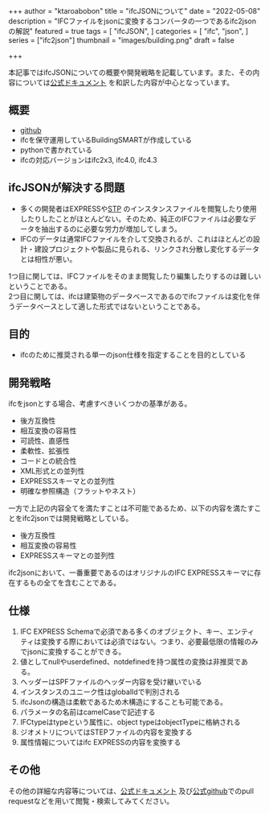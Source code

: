 +++
author = "ktaroabobon"
title = "ifcJSONについて"
date = "2022-05-08"
description = "IFCファイルをjsonに変換するコンバータの一つであるifc2jsonの解説"
featured = true
tags = [
"ifcJSON",
]
categories = [
"ifc",
"json",
]
series = ["ifc2json"]
thumbnail = "images/building.png"
draft = false

+++

本記事ではifcJSONについての概要や開発戦略を記載しています。また、その内容については[公式ドキュメント](https://github.com/buildingSMART/ifcJSON/tree/master/Documentation)
を和訳した内容が中心となっています。

## 概要

- [github](https://github.com/buildingSMART/ifcJSON)
- ifcを保守運用しているBuildingSMARTが作成している
- pythonで書かれている
- ifcの対応バージョンはifc2x3, ifc4.0, ifc4.3

## ifcJSONが解決する問題

- 多くの開発者はEXPRESSや[STP](https://www.adobe.com/jp/creativecloud/file-types/image/vector/step-file.html)
  のインスタンスファイルを閲覧したり使用したりしたことがほとんどない。そのため、純正のIFCファイルは必要なデータを抽出するのに必要な労力が増加してしまう。
- IFCのデータは通常IFCファイルを介して交換されるが、これはほとんどの設計・建設プロジェクトや製品に見られる、リンクされ分散し変化するデータとは相性が悪い。

1つ目に関しては、IFCファイルをそのまま閲覧したり編集したりするのは難しいということである。  
2つ目に関しては、ifcは建築物のデータベースであるのでifcファイルは変化を伴うデータベースとして適した形式ではないということである。

## 目的

- ifcのために推奨される単一のjson仕様を指定することを目的としている

## 開発戦略

ifcをjsonとする場合、考慮すべきいくつかの基準がある。

- 後方互換性
- 相互変換の容易性
- 可読性、直感性
- 柔軟性、拡張性
- コードとの統合性
- XML形式との並列性
- EXPRESSスキーマとの並列性
- 明確な参照構造（フラットやネスト）

一方で上記の内容全てを満たすことは不可能であるため、以下の内容を満たすことをifc2jsonでは開発戦略としている。

- 後方互換性
- 相互変換の容易性
- EXPRESSスキーマとの並列性

ifc2jsonにおいて、一番重要であるのはオリジナルのIFC EXPRESSスキーマに存在するもの全てを含むことである。

## 仕様

1. IFC EXPRESS Schemaで必須である多くのオブジェクト、キー、エンティティは変換する際においては必須ではない。つまり、必要最低限の情報のみでjsonに変換することができる。
2. 値としてnullやuserdefined、notdefinedを持つ属性の変換は非推奨である。
3. ヘッダーはSPFファイルのヘッダー内容を受け継いでいる
4. インスタンスのユニーク性はglobalIdで判別される
5. ifcJsonの構造は柔軟であるため木構造にすることも可能である。
6. パラメータの名前はcamelCaseで記述する
7. IFCtypeはtypeという属性に、object typeはobjectTypeに格納される
8. ジオメトリについてはSTEPファイルの内容を変換する
9. 属性情報についてはifc EXPRESSの内容を変換する

## その他

その他の詳細な内容等については、[公式ドキュメント](https://github.com/buildingSMART/ifcJSON/tree/master/Documentation)
及び[公式github](https://github.com/buildingSMART/ifcJSON)でのpull requestなどを用いて閲覧・検索してみてください。




